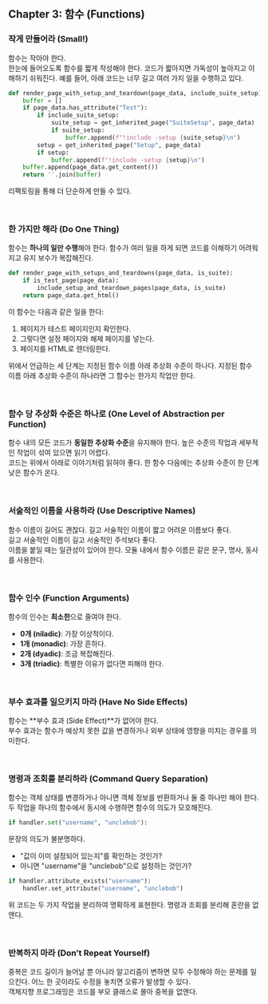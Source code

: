 ## Chapter 3: 함수 (Functions)

### 작게 만들어라 (Small!)

함수는 작아야 한다.  
한눈에 들어오도록 함수를 짧게 작성해야 한다. 코드가 짧아지면 가독성이 높아지고 이해하기 쉬워진다. 예를 들어, 아래 코드는 너무 길고 여러 가지 일을 수행하고 있다.

```python
def render_page_with_setup_and_teardown(page_data, include_suite_setup):
    buffer = []
    if page_data.has_attribute("Test"):
        if include_suite_setup:
            suite_setup = get_inherited_page("SuiteSetup", page_data)
            if suite_setup:
                buffer.append(f"!include -setup {suite_setup}\n")
        setup = get_inherited_page("Setup", page_data)
        if setup:
            buffer.append(f"!include -setup {setup}\n")
    buffer.append(page_data.get_content())
    return ''.join(buffer)
```

리팩토링을 통해 더 단순하게 만들 수 있다.

<br>

### 한 가지만 해라 (Do One Thing)

함수는 **하나의 일만 수행**해야 한다. 함수가 여러 일을 하게 되면 코드를 이해하기 어려워지고 유지 보수가 복잡해진다.

```python
def render_page_with_setups_and_teardowns(page_data, is_suite):
    if is_test_page(page_data):
        include_setup_and_teardown_pages(page_data, is_suite)
    return page_data.get_html()
```

이 함수는 다음과 같은 일을 한다:  
1. 페이지가 테스트 페이지인지 확인한다.  
2. 그렇다면 설정 페이지와 해제 페이지를 넣는다.  
3. 페이지를 HTML로 렌더링한다.

위에서 언급하는 세 단계는 지정된 함수 이름 아래 추상화 수준이 하나다. 지정된 함수 이름 아래 추상화 수준이 하나라면 그 함수는 한가지 작업만 한다.

<br>

### 함수 당 추상화 수준은 하나로 (One Level of Abstraction per Function)

함수 내의 모든 코드가 **동일한 추상화 수준**을 유지해야 한다. 높은 수준의 작업과 세부적인 작업이 섞여 있으면 읽기 어렵다.  
코드는 위에서 아래로 이야기처럼 읽혀야 좋다. 한 함수 다음에는 추상화 수준이 한 단계 낮은 함수가 온다.  

<br>

### 서술적인 이름을 사용하라 (Use Descriptive Names)

함수 이름이 길어도 괜찮다. 길고 서술적인 이름이 짧고 어려운 이름보다 좋다.  
길고 서술적인 이름이 길고 서술적인 주석보다 좋다.  
이름을 붙일 때는 일관성이 있어야 한다. 모듈 내에서 함수 이름은 같은 문구, 명사, 동사를 사용한다.

<br>

### 함수 인수 (Function Arguments)

함수의 인수는 **최소한**으로 줄여야 한다.  
- **0개 (niladic)**: 가장 이상적이다.  
- **1개 (monadic)**: 가장 흔하다.  
- **2개 (dyadic)**: 조금 복잡해진다.
- **3개 (triadic)**: 특별한 이유가 없다면 피해야 한다.

<br>

### 부수 효과를 일으키지 마라 (Have No Side Effects)

함수는 **부수 효과 (Side Effect)**가 없어야 한다.  
부수 효과는 함수가 예상치 못한 값을 변경하거나 외부 상태에 영향을 미치는 경우를 의미한다.

<br>

### 명령과 조회를 분리하라 (Command Query Separation)

함수는 객체 상태를 변경하거나 아니면 객체 정보를 반환하거나 둘 중 하나만 해야 한다. 두 작업을 하나의 함수에서 동시에 수행하면 함수의 의도가 모호해진다.

```python
if handler.set("username", "unclebob"):
```
문장의 의도가 불분명하다.  
- "값이 이미 설정되어 있는지"를 확인하는 것인가?  
- 아니면 "username"을 "unclebob"으로 설정하는 것인가?

```python
if handler.attribute_exists("username"):
    handler.set_attribute("username", "unclebob")
```
위 코드는 두 가지 작업을 분리하여 명확하게 표현한다. 명령과 조회를 분리해 혼란을 없앤다.

<br>

### 반복하지 마라 (Don’t Repeat Yourself)

중복은 코드 길이가 늘어날 뿐 아니라 알고리즘이 변하면 모두 수정해야 하는 문제를 일으킨다. 어느 한 곳이라도 수정을 놓치면 오류가 발생할 수 있다.  
객체지향 프로그래밍은 코드를 부모 클래스로 몰아 중복을 없앤다.
